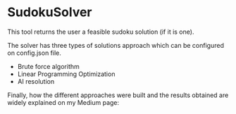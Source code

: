 # SudokuSolver

This tool returns the user a feasible sudoku solution (if it is one).

The solver has three types of solutions approach which can be configured on config.json file.

- Brute force algorithm
- Linear Programming Optimization
- AI resolution

Finally, how the different approaches were built and the results obtained are widely explained on my Medium page:
<INSERT MEDIUM LINK>  
